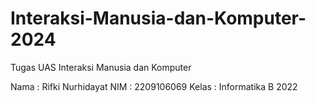 # Interaksi-Manusia-dan-Komputer-2024

Tugas UAS Interaksi Manusia dan Komputer

Nama : Rifki Nurhidayat
NIM : 2209106069
Kelas : Informatika B 2022
